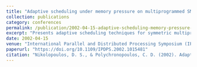 ```yaml
---
title: "Adaptive scheduling under memory pressure on multiprogrammed SMPs"
collection: publications
category: conferences
permalink: /publication/2002-04-15-adaptive-scheduling-memory-pressure-smps
excerpt: "Presents adaptive scheduling techniques for symmetric multiprocessors under memory pressure in multiprogrammed environments to improve system performance and throughput."
date: 2002-04-15
venue: "International Parallel and Distributed Processing Symposium (IPDPS)"
paperurl: "https://doi.org/10.1109/IPDPS.2002.1015481"
citation: "Nikolopoulos, D. S., & Polychronopoulos, C. D. (2002). Adaptive scheduling under memory pressure on multiprogrammed SMPs. In *Proceedings 16th International Parallel and Distributed Processing Symposium (IPDPS 2002)*, 6 pp. https://doi.org/10.1109/IPDPS.2002.1015481"
---
```

